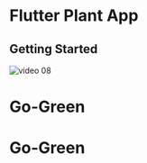 # Flutter Plant App


## Getting Started

![video 08](https://user-images.githubusercontent.com/33403844/152975357-dfeae391-e6bf-4392-97d5-fce229e8869d.png)
# Go-Green
# Go-Green
